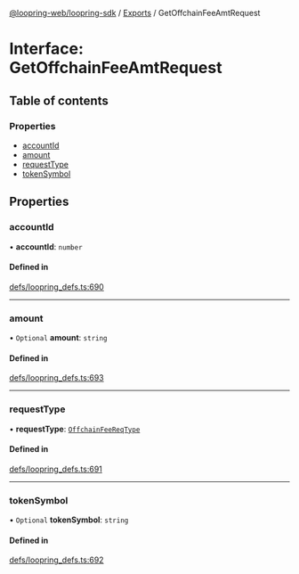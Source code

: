 [@loopring-web/loopring-sdk](../README.md) / [Exports](../modules.md) / GetOffchainFeeAmtRequest

# Interface: GetOffchainFeeAmtRequest

## Table of contents

### Properties

- [accountId](GetOffchainFeeAmtRequest.md#accountid)
- [amount](GetOffchainFeeAmtRequest.md#amount)
- [requestType](GetOffchainFeeAmtRequest.md#requesttype)
- [tokenSymbol](GetOffchainFeeAmtRequest.md#tokensymbol)

## Properties

### accountId

• **accountId**: `number`

#### Defined in

[defs/loopring_defs.ts:690](https://github.com/Loopring/loopring_sdk/blob/cd42b57/src/defs/loopring_defs.ts#L690)

___

### amount

• `Optional` **amount**: `string`

#### Defined in

[defs/loopring_defs.ts:693](https://github.com/Loopring/loopring_sdk/blob/cd42b57/src/defs/loopring_defs.ts#L693)

___

### requestType

• **requestType**: [`OffchainFeeReqType`](../enums/OffchainFeeReqType.md)

#### Defined in

[defs/loopring_defs.ts:691](https://github.com/Loopring/loopring_sdk/blob/cd42b57/src/defs/loopring_defs.ts#L691)

___

### tokenSymbol

• `Optional` **tokenSymbol**: `string`

#### Defined in

[defs/loopring_defs.ts:692](https://github.com/Loopring/loopring_sdk/blob/cd42b57/src/defs/loopring_defs.ts#L692)
